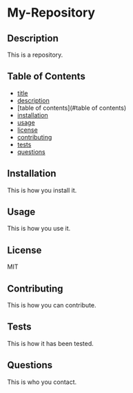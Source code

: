 # My-Repository

## Description
This is a repository.

## Table of Contents
* [title](#title)
* [description](#description)
* [table of contents](#table of contents)
* [installation](#installation)
* [usage](#usage)
* [license](#license)
* [contributing](#contributing)
* [tests](#tests)
* [questions](#questions)


## Installation
This is how you install it.

## Usage
This is how you use it.

## License
MIT

## Contributing
This is how you can contribute.

## Tests
This is how it has been tested.

## Questions
This is who you contact.

